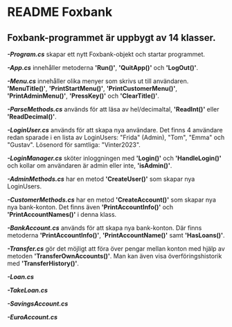 # README **Foxbank**

## **Foxbank**-programmet är uppbygt av 14 klasser.


***-Program.cs*** skapar ett nytt Foxbank-objekt och startar programmet.

***-App.cs*** innehåller metoderna **'Run()'**, **'QuitApp()'** och **'LogOut()'**.

***-Menu.cs*** innehåller olika menyer som skrivs ut till användaren. **'MenuTitle()'**, **'PrintStartMenu()'**, **'PrintCustomerMenu()'**, **'PrintAdminMenu()'**, **'PressKey()'** och **'ClearTitle()'**.

***-ParseMethods.cs*** används för att läsa av hel/decimaltal, **'ReadInt()'** eller **'ReadDecimal()'**.

***-LoginUser.cs*** används för att skapa nya användare. Det finns 4 användare redan sparade i en lista av LoginUsers: "Frida" (Admin), "Tom", "Emma" och "Gustav". Lösenord för samtliga: "Vinter2023".

***-LoginManager.cs*** sköter inloggningen med **'Login()'** och **'HandleLogin()'** och kollar om användaren är admin eller inte, **'isAdmin()'**.

***-AdminMethods.cs*** har en metod **'CreateUser()'** som skapar nya LoginUsers.

***-CustomerMethods.cs*** har en metod **'CreateAccount()'** som skapar nya nya bank-konton. Det finns även **'PrintAccountInfo()'** och **'PrintAccountNames()'** i denna klass.

***-BankAccount.cs*** används för att skapa nya bank-konton. Där finns metoderna **'PrintAccountInfo()'**, **'PrintAccountName()'** samt **'HasLoans()'**.

***-Transfer.cs*** gör det möjligt att föra över pengar mellan konton med hjälp av metoden **'TransferOwnAccounts()'**. Man kan även visa överföringshistorik med **'TransferHistory()'**.

***-Loan.cs***

***-TakeLoan.cs***

***-SavingsAccount.cs***

***-EuroAccount.cs***

